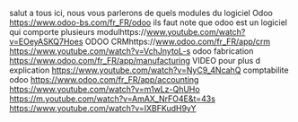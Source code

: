 salut a tous
ici, nous vous parlerons de quels modules du logiciel Odoo
https://www.odoo-bs.com/fr_FR/odoo
ils faut note que odoo est un logiciel qui comporte plusieurs modulhttps://www.youtube.com/watch?v=EOeyASKQ7Hoes
ODOO CRMhttps://www.odoo.com/fr_FR/app/crm https://www.youtube.com/watch?v=VchJnytoL-s
odoo fabrication https://www.odoo.com/fr_FR/app/manufacturing VIDEO pour plus d explication https://www.youtube.com/watch?v=NyC9_4NcahQ
comptabilite odoo https://www.odoo.com/fr_FR/app/accounting 
https://www.youtube.com/watch?v=m1wLz-QhUHo
https://m.youtube.com/watch?v=AmAX_NrFO4E&t=43s
https://www.youtube.com/watch?v=IXBFKudH9yY
